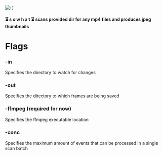 ![:(](https://external-content.duckduckgo.com/iu/?u=https%3A%2F%2Fcache.desktopnexus.com%2Fthumbseg%2F2490%2F2490528-bigthumbnail.jpg&f=1&nofb=1)

#### ⌛ s o w h a t ⌛ scans provided dir for any mp4 files and produces jpeg thumbnails

# Flags
### -in
Specifies the directory to watch for changes
### -out
Specifies the directory to which frames are being saved
### -ffmpeg (required for now)
Specifies the ffmpeg executable location
### -conc 
Specifies the maximum amount of events that can be processed in a single scan batch
